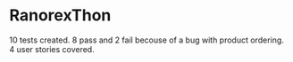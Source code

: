 # RanorexThon

10 tests created. 8 pass and 2 fail becouse of a bug with product ordering.
4 user stories covered.
